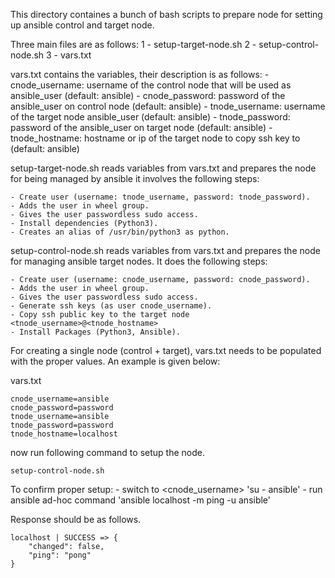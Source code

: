 This directory containes a bunch of bash scripts to prepare node for setting up ansible control and target node.

Three main files are as follows:
1 - setup-target-node.sh
2 - setup-control-node.sh
3 - vars.txt

vars.txt contains the variables, their description is as follows:
	- cnode_username: username of the control node that will be used as ansible_user (default: ansible)
	- cnode_password: password of the ansible_user on control node (default: ansible)
	- tnode_username: username of the target node ansible_user (default: ansible)
	- tnode_password: password of the ansible_user on target node (default: ansible)
	- tnode_hostname: hostname or ip of the target node to copy ssh key to (default: ansible) 

setup-target-node.sh reads variables from vars.txt and prepares the node for being managed by ansible it involves the following steps:

	- Create user (username: tnode_username, password: tnode_password).
	- Adds the user in wheel group.
	- Gives the user passwordless sudo access.
	- Install dependencies (Python3).
	- Creates an alias of /usr/bin/python3 as python.

setup-control-node.sh reads variables from vars.txt and prepares the node for managing ansible target nodes. It does the following steps:

	- Create user (username: cnode_username, password: cnode_password).
	- Adds the user in wheel group.
	- Gives the user passwordless sudo access.
	- Generate ssh keys (as user cnode_username).
	- Copy ssh public key to the target node <tnode_username>@<tnode_hostname>
	- Install Packages (Python3, Ansible).


For creating a single node (control + target), vars.txt needs to be populated with the proper values. An example is given below:

vars.txt
```
cnode_username=ansible
cnode_password=password
tnode_username=ansible
tnode_password=password
tnode_hostname=localhost
```
now run following command to setup the node.
```
setup-control-node.sh
```
To confirm proper setup:
	- switch to <cnode_username> 'su - ansible'
	- run ansible ad-hoc command 'ansible localhost -m ping -u ansible'

Response should be as follows.

```
localhost | SUCCESS => {
    "changed": false,
    "ping": "pong"
}
```
